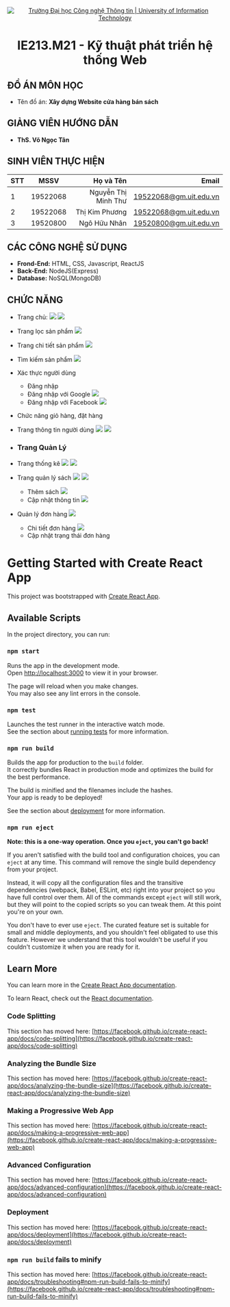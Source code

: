 <p align="center">
  <a href="https://www.uit.edu.vn/" title="Trường Đại học Công nghệ Thông tin" style="border: 5;">
    <img src="https://i.imgur.com/WmMnSRt.png" alt="Trường Đại học Công nghệ Thông tin | University of Information Technology">
  </a>
</p>

<!-- Title -->
<h1 align="center"><b>IE213.M21 - Kỹ thuật phát triển hệ thống Web</b></h1>

## ĐỒ ÁN MÔN HỌC
* Tên đồ án: **Xây dựng Website cửa hàng bán sách**

## GIẢNG VIÊN HƯỚNG DẪN
* **ThS. Võ Ngọc Tân**


## SINH VIÊN THỰC HIỆN
| STT    | MSSV          | Họ và Tên              |  Email                   |
| ------ |:-------------:| ----------------------:| -------------------------:
| 1      | 19522068      | Nguyễn Thị Minh Thư    | 19522068@gm.uit.edu.vn   |
| 2      | 19522068      | Thị Kim Phương         | 19522068@gm.uit.edu.vn   |
| 3      | 19520800      | Ngô Hữu Nhân           | 19520800@gm.uit.edu.vn   |

## CÁC CÔNG NGHỆ SỬ DỤNG

- **Frond-End:** HTML, CSS, Javascript, ReactJS
- **Back-End:** NodeJS(Express)
- **Database:** NoSQL(MongoDB)

## CHỨC NĂNG

- Trang chủ:
    ![](https://res.cloudinary.com/dbynglvwk/image/upload/v1654943599/ie213/Capture1_h80noq.png)
    ![](https://res.cloudinary.com/dbynglvwk/image/upload/v1654943598/ie213/Capture2_kyv3k0.png)
- Trang lọc sản phẩm
    ![](https://res.cloudinary.com/dbynglvwk/image/upload/v1654943598/ie213/Capture3_tpgikm.png)
- Trang chi tiết sản phẩm
    ![](https://res.cloudinary.com/dbynglvwk/image/upload/v1654943597/ie213/Capture4_zcfctj.png)
- Tìm kiếm sản phẩm
    ![](https://res.cloudinary.com/dbynglvwk/image/upload/v1654943597/ie213/Capture5_oc1d63.png)

- Xác thực người dùng
    - Đăng nhập
    - Đăng nhập với Google
    ![](https://res.cloudinary.com/dbynglvwk/image/upload/v1654943920/ie213/Capture6_ddfeec.png)
    - Đăng nhập với Facebook
    ![](https://res.cloudinary.com/dbynglvwk/image/upload/v1654943920/ie213/Capture7_pe2szd.png)


- Chức năng giỏ hàng, đặt hàng

- Trang thông tin người dùng
    ![](https://res.cloudinary.com/dbynglvwk/image/upload/v1654943920/ie213/Capture8_y11khn.png)
    ![](https://res.cloudinary.com/dbynglvwk/image/upload/v1654943920/ie213/Capture9_fdsko1.png)

- ### **Trang Quản Lý**
- Trang thống kê
    ![](https://res.cloudinary.com/dbynglvwk/image/upload/v1654944198/ie213/Capture10_rne5ps.png)
    ![](https://res.cloudinary.com/dbynglvwk/image/upload/v1654944198/ie213/Capture11_gvajph.png)
- Trang quản lý sách
    ![](https://res.cloudinary.com/dbynglvwk/image/upload/v1654944198/ie213/Capture12_ezvvik.png)
    ![](https://res.cloudinary.com/dbynglvwk/image/upload/v1654944198/ie213/Capture13_tjjhau.png)
    - Thêm sách
    ![](https://res.cloudinary.com/dbynglvwk/image/upload/v1654944198/ie213/Capture14_ldhbfd.png)
    - Cập nhật thông tin
    ![](https://res.cloudinary.com/dbynglvwk/image/upload/v1654944199/ie213/Capture15_cjzfh0.png)

- Quản lý đơn hàng
    ![](https://res.cloudinary.com/dbynglvwk/image/upload/v1654944339/ie213/Capture16_ht5k3u.png)
    - Chi tiết đơn hàng
    ![](https://res.cloudinary.com/dbynglvwk/image/upload/v1654944339/ie213/Capture17_reu1pm.png)
    - Cập nhật trạng thái đơn hàng


# Getting Started with Create React App

This project was bootstrapped with [Create React App](https://github.com/facebook/create-react-app).

## Available Scripts

In the project directory, you can run:

### `npm start`

Runs the app in the development mode.\
Open [http://localhost:3000](http://localhost:3000) to view it in your browser.

The page will reload when you make changes.\
You may also see any lint errors in the console.

### `npm test`

Launches the test runner in the interactive watch mode.\
See the section about [running tests](https://facebook.github.io/create-react-app/docs/running-tests) for more information.

### `npm run build`

Builds the app for production to the `build` folder.\
It correctly bundles React in production mode and optimizes the build for the best performance.

The build is minified and the filenames include the hashes.\
Your app is ready to be deployed!

See the section about [deployment](https://facebook.github.io/create-react-app/docs/deployment) for more information.

### `npm run eject`

**Note: this is a one-way operation. Once you `eject`, you can't go back!**

If you aren't satisfied with the build tool and configuration choices, you can `eject` at any time. This command will remove the single build dependency from your project.

Instead, it will copy all the configuration files and the transitive dependencies (webpack, Babel, ESLint, etc) right into your project so you have full control over them. All of the commands except `eject` will still work, but they will point to the copied scripts so you can tweak them. At this point you're on your own.

You don't have to ever use `eject`. The curated feature set is suitable for small and middle deployments, and you shouldn't feel obligated to use this feature. However we understand that this tool wouldn't be useful if you couldn't customize it when you are ready for it.

## Learn More

You can learn more in the [Create React App documentation](https://facebook.github.io/create-react-app/docs/getting-started).

To learn React, check out the [React documentation](https://reactjs.org/).

### Code Splitting

This section has moved here: [https://facebook.github.io/create-react-app/docs/code-splitting](https://facebook.github.io/create-react-app/docs/code-splitting)

### Analyzing the Bundle Size

This section has moved here: [https://facebook.github.io/create-react-app/docs/analyzing-the-bundle-size](https://facebook.github.io/create-react-app/docs/analyzing-the-bundle-size)

### Making a Progressive Web App

This section has moved here: [https://facebook.github.io/create-react-app/docs/making-a-progressive-web-app](https://facebook.github.io/create-react-app/docs/making-a-progressive-web-app)

### Advanced Configuration

This section has moved here: [https://facebook.github.io/create-react-app/docs/advanced-configuration](https://facebook.github.io/create-react-app/docs/advanced-configuration)

### Deployment

This section has moved here: [https://facebook.github.io/create-react-app/docs/deployment](https://facebook.github.io/create-react-app/docs/deployment)

### `npm run build` fails to minify

This section has moved here: [https://facebook.github.io/create-react-app/docs/troubleshooting#npm-run-build-fails-to-minify](https://facebook.github.io/create-react-app/docs/troubleshooting#npm-run-build-fails-to-minify)
